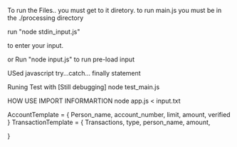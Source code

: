  To run the Files.. you must get to it diretory. 
  to run main.js
  you must be in the ./processing directory

   run
   "node stdin_input.js"

   to enter your input.

   or 
   Run 
   "node input.js"
   to run pre-load input


  USed javascript try...catch... finally  statement

  Runing Test with [Still debugging]
  node test_main.js

   HOW USE IMPORT INFORMARTION
   node app.js < input.txt


AccountTemplate = {
    Person_name,
    account_number,
    limit,
    amount,
    verified
}
TransactionTemplate = {
    Transactions,
    type,
    person_name,
    amount,
    
}